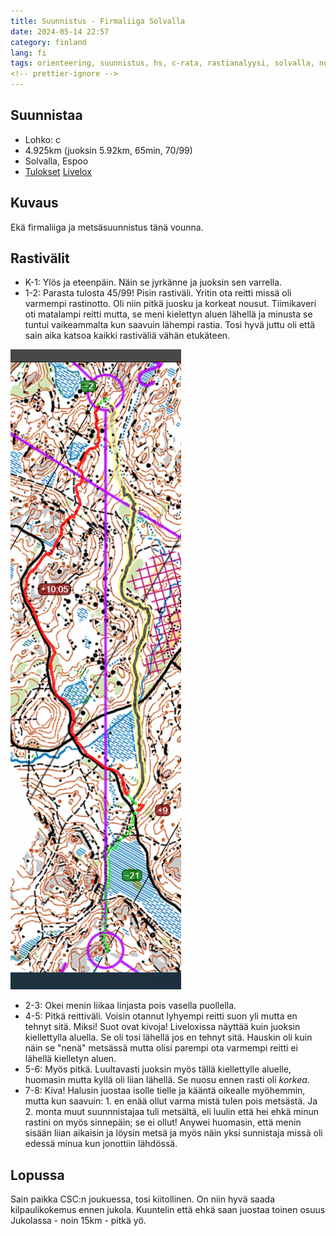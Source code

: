 ```yaml
---
title: Suunnistus - Firmaliiga Solvalla
date: 2024-05-14 22:57
category: finland
lang: fi
tags: orienteering, suunnistus, hs, c-rata, rastianalyysi, solvalla, noux, firmaliiga
<!-- prettier-ignore -->
---
```


## Suunnistaa

- Lohko: c
- 4.925km (juoksin 5.92km, 65min, 70/99)
- Solvalla, Espoo
- [Tulokset](http://online.helsinginsuunnistajat.fi/63073b75-3939-4c7f-919c-3a732b3e47eb/results/231daae1-4040-4021-ac38-9bdd27967afe) [Livelox](https://www.livelox.com/Viewer/Firmaliiga-Solvalla-Meerlampi/C?classId=763035&tab=player)

## Kuvaus

Ekä firmaliiga ja metsäsuunnistus tänä vounna.

## Rastivälit

- K-1: Ylös ja eteenpäin. Näin se jyrkänne ja juoksin sen varrella.
- 1-2: Parasta tulosta 45/99! Pisin rastiväli. Yritin ota reitti missä oli varmempi rastinotto.
  Oli niin pitkä juosku ja korkeat nousut. Tiimikaveri oti matalampi reitti
  mutta, se meni kielettyn aluen lähellä ja minusta se tuntui vaikeammalta
  kun saavuin lähempi rastia. Tosi hyvä juttu oli että sain aika katsoa kaikki rastiväliä vähän
  etukäteen.

[![from rasti 1 to 2](images/f.2024.solvalla.1-2.png "1-2")](images/f.2024.solvalla.1-2.png)

- 2-3: Okei menin liikaa linjasta pois vasella puollella.
- 4-5: Pitkä reittiväli. Voisin otannut lyhyempi reitti suon yli mutta en tehnyt sitä. Miksi!
  Suot ovat kivoja! Liveloxissa näyttää kuin juoksin kiellettylla aluella. Se oli tosi lähellä
  jos en tehnyt sitä. Hauskin oli kuin näin se "nenä" metsässä mutta olisi parempi ota varmempi
  reitti ei lähellä kielletyn aluen.
- 5-6: Myös pitkä. Luultavasti juoksin myös tällä kiellettylle aluelle, huomasin mutta kyllä oli
  liian lähellä. Se nuosu ennen rasti oli _korkea_.
- 7-8: Kiva! Halusin juostaa isolle tielle ja kääntä oikealle myöhemmin, mutta kun saavuin: 1.
  en enää ollut varma mistä tulen pois metsästä. Ja 2. monta muut suunnnistajaa tuli metsältä, 
  eli luulin että hei ehkä minun rastini on myös sinnepäin; se ei ollut!
  Anywei huomasin, että menin sisään liian aikaisin ja löysin metsä ja myös näin yksi sunnistaja
  missä oli edessä minua kun jonottiin lähdössä.


## Lopussa

Sain paikka CSC:n joukuessa, tosi kiitollinen.
On niin hyvä saada kilpaulikokemus ennen jukola. Kuuntelin että ehkä saan juostaa
toinen osuus Jukolassa - noin 15km - pitkä yö.
